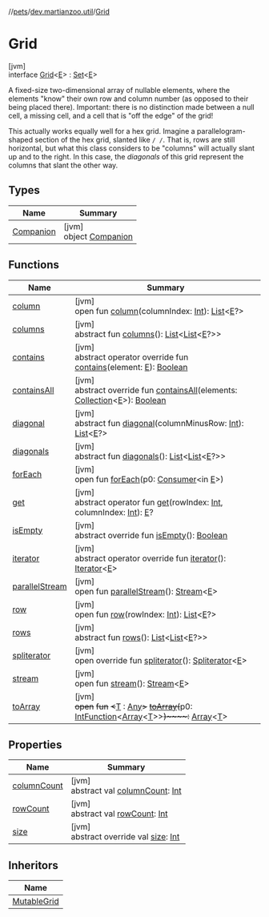 //[pets](../../../index.md)/[dev.martianzoo.util](../index.md)/[Grid](index.md)

# Grid

[jvm]\
interface [Grid](index.md)&lt;[E](index.md)&gt; : [Set](https://kotlinlang.org/api/latest/jvm/stdlib/kotlin.collections/-set/index.html)&lt;[E](index.md)&gt; 

A fixed-size two-dimensional array of nullable elements, where the elements &quot;know&quot; their own row and column number (as opposed to their being placed there). Important: there is no distinction made between a null cell, a missing cell, and a cell that is &quot;off the edge&quot; of the grid!

This actually works equally well for a hex grid. Imagine a parallelogram- shaped section of the hex grid, slanted like `/ /`. That is, rows are still horizontal, but what this class considers to be &quot;columns&quot; will actually slant up and to the right. In this case, the *diagonals* of this grid represent the columns that slant the other way.

## Types

| Name | Summary |
|---|---|
| [Companion](-companion/index.md) | [jvm]<br>object [Companion](-companion/index.md) |

## Functions

| Name | Summary |
|---|---|
| [column](column.md) | [jvm]<br>open fun [column](column.md)(columnIndex: [Int](https://kotlinlang.org/api/latest/jvm/stdlib/kotlin/-int/index.html)): [List](https://kotlinlang.org/api/latest/jvm/stdlib/kotlin.collections/-list/index.html)&lt;[E](index.md)?&gt; |
| [columns](columns.md) | [jvm]<br>abstract fun [columns](columns.md)(): [List](https://kotlinlang.org/api/latest/jvm/stdlib/kotlin.collections/-list/index.html)&lt;[List](https://kotlinlang.org/api/latest/jvm/stdlib/kotlin.collections/-list/index.html)&lt;[E](index.md)?&gt;&gt; |
| [contains](index.md#607101300%2FFunctions%2F-1461504660) | [jvm]<br>abstract operator override fun [contains](index.md#607101300%2FFunctions%2F-1461504660)(element: [E](index.md)): [Boolean](https://kotlinlang.org/api/latest/jvm/stdlib/kotlin/-boolean/index.html) |
| [containsAll](../-mutable-grid/index.md#1318510207%2FFunctions%2F-1461504660) | [jvm]<br>abstract override fun [containsAll](../-mutable-grid/index.md#1318510207%2FFunctions%2F-1461504660)(elements: [Collection](https://kotlinlang.org/api/latest/jvm/stdlib/kotlin.collections/-collection/index.html)&lt;[E](index.md)&gt;): [Boolean](https://kotlinlang.org/api/latest/jvm/stdlib/kotlin/-boolean/index.html) |
| [diagonal](diagonal.md) | [jvm]<br>abstract fun [diagonal](diagonal.md)(columnMinusRow: [Int](https://kotlinlang.org/api/latest/jvm/stdlib/kotlin/-int/index.html)): [List](https://kotlinlang.org/api/latest/jvm/stdlib/kotlin.collections/-list/index.html)&lt;[E](index.md)?&gt; |
| [diagonals](diagonals.md) | [jvm]<br>abstract fun [diagonals](diagonals.md)(): [List](https://kotlinlang.org/api/latest/jvm/stdlib/kotlin.collections/-list/index.html)&lt;[List](https://kotlinlang.org/api/latest/jvm/stdlib/kotlin.collections/-list/index.html)&lt;[E](index.md)?&gt;&gt; |
| [forEach](../-mutable-multiset/index.md#1532301601%2FFunctions%2F-1461504660) | [jvm]<br>open fun [forEach](../-mutable-multiset/index.md#1532301601%2FFunctions%2F-1461504660)(p0: [Consumer](https://docs.oracle.com/javase/8/docs/api/java/util/function/Consumer.html)&lt;in [E](index.md)&gt;) |
| [get](get.md) | [jvm]<br>abstract operator fun [get](get.md)(rowIndex: [Int](https://kotlinlang.org/api/latest/jvm/stdlib/kotlin/-int/index.html), columnIndex: [Int](https://kotlinlang.org/api/latest/jvm/stdlib/kotlin/-int/index.html)): [E](index.md)? |
| [isEmpty](index.md#-477621106%2FFunctions%2F-1461504660) | [jvm]<br>abstract override fun [isEmpty](index.md#-477621106%2FFunctions%2F-1461504660)(): [Boolean](https://kotlinlang.org/api/latest/jvm/stdlib/kotlin/-boolean/index.html) |
| [iterator](index.md#1758193627%2FFunctions%2F-1461504660) | [jvm]<br>abstract operator override fun [iterator](index.md#1758193627%2FFunctions%2F-1461504660)(): [Iterator](https://kotlinlang.org/api/latest/jvm/stdlib/kotlin.collections/-iterator/index.html)&lt;[E](index.md)&gt; |
| [parallelStream](../-mutable-multiset/index.md#-1592339412%2FFunctions%2F-1461504660) | [jvm]<br>open fun [parallelStream](../-mutable-multiset/index.md#-1592339412%2FFunctions%2F-1461504660)(): [Stream](https://docs.oracle.com/javase/8/docs/api/java/util/stream/Stream.html)&lt;[E](index.md)&gt; |
| [row](row.md) | [jvm]<br>open fun [row](row.md)(rowIndex: [Int](https://kotlinlang.org/api/latest/jvm/stdlib/kotlin/-int/index.html)): [List](https://kotlinlang.org/api/latest/jvm/stdlib/kotlin.collections/-list/index.html)&lt;[E](index.md)?&gt; |
| [rows](rows.md) | [jvm]<br>abstract fun [rows](rows.md)(): [List](https://kotlinlang.org/api/latest/jvm/stdlib/kotlin.collections/-list/index.html)&lt;[List](https://kotlinlang.org/api/latest/jvm/stdlib/kotlin.collections/-list/index.html)&lt;[E](index.md)?&gt;&gt; |
| [spliterator](../-mutable-grid/index.md#-989466892%2FFunctions%2F-1461504660) | [jvm]<br>open override fun [spliterator](../-mutable-grid/index.md#-989466892%2FFunctions%2F-1461504660)(): [Spliterator](https://docs.oracle.com/javase/8/docs/api/java/util/Spliterator.html)&lt;[E](index.md)&gt; |
| [stream](../-mutable-multiset/index.md#135225651%2FFunctions%2F-1461504660) | [jvm]<br>open fun [stream](../-mutable-multiset/index.md#135225651%2FFunctions%2F-1461504660)(): [Stream](https://docs.oracle.com/javase/8/docs/api/java/util/stream/Stream.html)&lt;[E](index.md)&gt; |
| [toArray](../-mutable-multiset/index.md#-1215154575%2FFunctions%2F-1461504660) | [jvm]<br>~~open~~ ~~fun~~ ~~&lt;~~[T](../-mutable-multiset/index.md#-1215154575%2FFunctions%2F-1461504660) : [Any](https://kotlinlang.org/api/latest/jvm/stdlib/kotlin/-any/index.html)~~&gt;~~ [~~toArray~~](../-mutable-multiset/index.md#-1215154575%2FFunctions%2F-1461504660)~~(~~p0: [IntFunction](https://docs.oracle.com/javase/8/docs/api/java/util/function/IntFunction.html)&lt;[Array](https://kotlinlang.org/api/latest/jvm/stdlib/kotlin/-array/index.html)&lt;[T](../-mutable-multiset/index.md#-1215154575%2FFunctions%2F-1461504660)&gt;&gt;~~)~~~~:~~ [Array](https://kotlinlang.org/api/latest/jvm/stdlib/kotlin/-array/index.html)&lt;[T](../-mutable-multiset/index.md#-1215154575%2FFunctions%2F-1461504660)&gt; |

## Properties

| Name | Summary |
|---|---|
| [columnCount](column-count.md) | [jvm]<br>abstract val [columnCount](column-count.md): [Int](https://kotlinlang.org/api/latest/jvm/stdlib/kotlin/-int/index.html) |
| [rowCount](row-count.md) | [jvm]<br>abstract val [rowCount](row-count.md): [Int](https://kotlinlang.org/api/latest/jvm/stdlib/kotlin/-int/index.html) |
| [size](index.md#1578037672%2FProperties%2F-1461504660) | [jvm]<br>abstract override val [size](index.md#1578037672%2FProperties%2F-1461504660): [Int](https://kotlinlang.org/api/latest/jvm/stdlib/kotlin/-int/index.html) |

## Inheritors

| Name |
|---|
| [MutableGrid](../-mutable-grid/index.md) |

